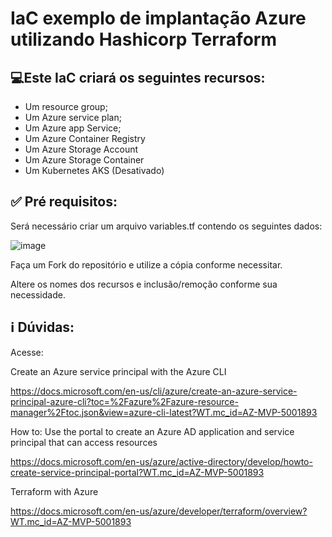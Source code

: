 <h1>IaC exemplo de implantação Azure utilizando Hashicorp Terraform</h1>

## 💻Este IaC criará os seguintes recursos:
- Um resource group;
- Um Azure service plan;
- Um Azure app Service;
- Um Azure Container Registry
- Um Azure Storage Account
- Um Azure Storage Container
- Um Kubernetes AKS (Desativado)



## ✅ Pré requisitos:
Será necessário criar um arquivo variables.tf contendo os seguintes dados:

![image](https://github.com/pedborges/Terraform/assets/110577886/e2dc9667-4f4f-4ee9-b2d5-65096714d800)


Faça um Fork do repositório e utilize a cópia conforme necessitar.


Altere os nomes dos recursos e inclusão/remoção conforme sua necessidade.

## ℹ️ Dúvidas:

Acesse:

Create an Azure service principal with the Azure CLI

https://docs.microsoft.com/en-us/cli/azure/create-an-azure-service-principal-azure-cli?toc=%2Fazure%2Fazure-resource-manager%2Ftoc.json&view=azure-cli-latest?WT.mc_id=AZ-MVP-5001893

How to: Use the portal to create an Azure AD application and service principal that can access resources

https://docs.microsoft.com/en-us/azure/active-directory/develop/howto-create-service-principal-portal?WT.mc_id=AZ-MVP-5001893

Terraform with Azure

https://docs.microsoft.com/en-us/azure/developer/terraform/overview?WT.mc_id=AZ-MVP-5001893
